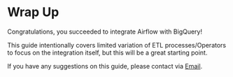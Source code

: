 # Wrap Up

Congratulations, you succeeded to integrate Airflow with BigQuery!

This guide intentionally covers limited variation of ETL processes/Operators to focus on the integration itself, 
but this will be a great starting point. 

If you have any suggestions on this guide, please contact via [Email]().